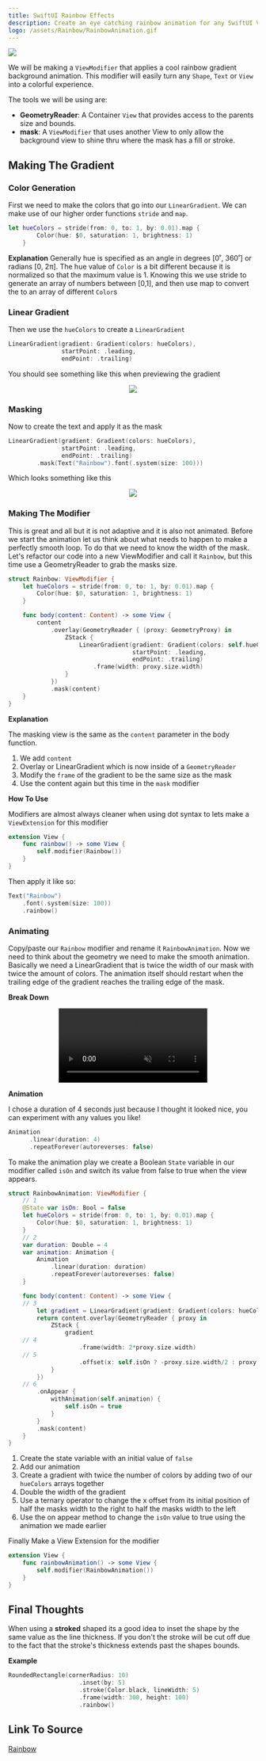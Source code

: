 ```yaml
---
title: SwiftUI Rainbow Effects
description: Create an eye catching rainbow animation for any SwiftUI View
logo: /assets/Rainbow/RainbowAnimation.gif
---
```

<div class="large-icon">
<img class="large-icon" src="/assets/Rainbow/RainbowAnimation.gif">
</div>

We will be making a `ViewModifier` that applies a cool rainbow gradient background animation. This modifier will easily turn any `Shape`, `Text` or `View` into a colorful experience.

The tools we will be using are:

* **GeometryReader**: A Container `View` that provides access to the parents size and bounds.
* **mask**: A `ViewModifier` that uses another View to only allow the background view to shine thru where the mask has a fill or stroke.

## Making The Gradient

### Color Generation
First we need to make the colors that go into our `LinearGradient`. We can make use of our higher order functions `stride` and `map`.


```swift
let hueColors = stride(from: 0, to: 1, by: 0.01).map {
        Color(hue: $0, saturation: 1, brightness: 1)
    }
```

**Explanation**
Generally hue is specified as an angle in degrees [0˚, 360˚] or radians [0, 2π]. The hue value of `Color` is a bit different because it is normalized so that the maximum value is 1. Knowing this we use stride to generate an array of numbers between [0,1], and then use map to convert the to an array of different `Color`s


### Linear Gradient

Then we use the `hueColors` to create a `LinearGradient`

```swift
LinearGradient(gradient: Gradient(colors: hueColors),
               startPoint: .leading,
               endPoint: .trailing)
```

You should see something like this when previewing the gradient

<p align="center">
<img class="tutorial" src="/assets/Rainbow/RainbowBlock.png">
</p>

### Masking

Now to create the text and apply it as the mask

```swift
LinearGradient(gradient: Gradient(colors: hueColors),
               startPoint: .leading,
               endPoint: .trailing)
        .mask(Text("Rainbow").font(.system(size: 100)))
```

Which looks something like this

<p align="center">
<img class="tutorial" src="/assets/Rainbow/RainbowText.png">
</p>



### Making The Modifier

This is great and all but it is not adaptive and it is also not animated. Before we start the animation let us think about what needs to happen to make a perfectly smooth loop. To do that we need to know the width of the mask. Let's refactor our code into a new ViewModifier and call it `Rainbow`, but this time use a GeometryReader to grab the masks size.


```swift
struct Rainbow: ViewModifier {
    let hueColors = stride(from: 0, to: 1, by: 0.01).map {
        Color(hue: $0, saturation: 1, brightness: 1)
    }

    func body(content: Content) -> some View {
        content
            .overlay(GeometryReader { (proxy: GeometryProxy) in
                ZStack {
                    LinearGradient(gradient: Gradient(colors: self.hueColors),
                                   startPoint: .leading,
                                   endPoint: .trailing)
                        .frame(width: proxy.size.width)
                }
            })
            .mask(content)
    }
}
```

**Explanation**

The masking view is the same as the `content` parameter in the body function.
1. We add `content`
2. Overlay or LinearGradient which is now inside of a `GeometryReader`
3. Modify the `frame` of the gradient to be the same size as the mask
4. Use the content again but this time in the `mask` modifier


**How To Use**

Modifiers are almost always cleaner when using dot syntax to lets make a `ViewExtension` for this modifier

```swift
extension View {
    func rainbow() -> some View {
        self.modifier(Rainbow())
    }
}
```

Then apply it like so:

```swift
Text("Rainbow")
    .font(.system(size: 100))
    .rainbow()
```


### Animating

Copy/paste our `Rainbow` modifier and rename it `RainbowAnimation`. Now we need to think about the geometry we need to make the smooth animation. Basically we need a LinearGradient that is twice the width of our mask with twice the amount of colors. The animation itself should restart when the trailing edge of the gradient reaches the trailing edge of the mask.

**Break Down**

<p align="center">
<video muted controls loop alt="Video of how the rainbow animation works">
  <source type="video/mp4" src="/assets/Rainbow/RainbowAnimationBreakDown.MP4">
</video>
</p>


**Animation**

I chose a duration of 4 seconds just because I thought it looked nice, you can experiment with any values you like!

```swift
Animation
      .linear(duration: 4)
      .repeatForever(autoreverses: false)
```

To make the animation play we create a Boolean `State` variable in our modifier called `isOn` and switch its value from false to true when the view appears.


```swift
struct RainbowAnimation: ViewModifier {
    // 1
    @State var isOn: Bool = false
    let hueColors = stride(from: 0, to: 1, by: 0.01).map {
        Color(hue: $0, saturation: 1, brightness: 1)
    }
    // 2
    var duration: Double = 4
    var animation: Animation {
        Animation
            .linear(duration: duration)
            .repeatForever(autoreverses: false)
    }

    func body(content: Content) -> some View {
    // 3
        let gradient = LinearGradient(gradient: Gradient(colors: hueColors+hueColors), startPoint: .leading, endPoint: .trailing)
        return content.overlay(GeometryReader { proxy in
            ZStack {
                gradient
    // 4
                    .frame(width: 2*proxy.size.width)
    // 5
                    .offset(x: self.isOn ? -proxy.size.width/2 : proxy.size.width/2)
            }
        })
    // 6
        .onAppear {
            withAnimation(self.animation) {
                self.isOn = true
            }
        }
        .mask(content)
    }
}
```

1. Create the state variable with an initial value of `false`
2. Add our animation
3. Create a gradient with twice the number of colors by adding two of our `hueColors` arrays together
4. Double the width of the gradient
5. Use a ternary operator to change the x offset from its initial position of half the masks width to the right to half the masks width to the left
6. Use the on appear method to change the `isOn` value to true using the animation we made earlier


Finally Make a View Extension for the modifier

```swift
extension View {
    func rainbowAnimation() -> some View {
        self.modifier(RainbowAnimation())
    }
}
```


## Final Thoughts

When using a **stroked** shaped its a good idea to inset the shape by the same value as the line thickness. If you don't the stroke will be cut off due to the fact that the stroke's thickness extends past the shapes bounds.

**Example**

```swift
RoundedRectangle(cornerRadius: 10)
                    .inset(by: 5)
                    .stroke(Color.black, lineWidth: 5)
                    .frame(width: 300, height: 100)
                    .rainbow()
```

## Link To Source

[Rainbow](https://gist.github.com/kieranb662/40e1faeffe3490d3a04910ec24f9298e)
